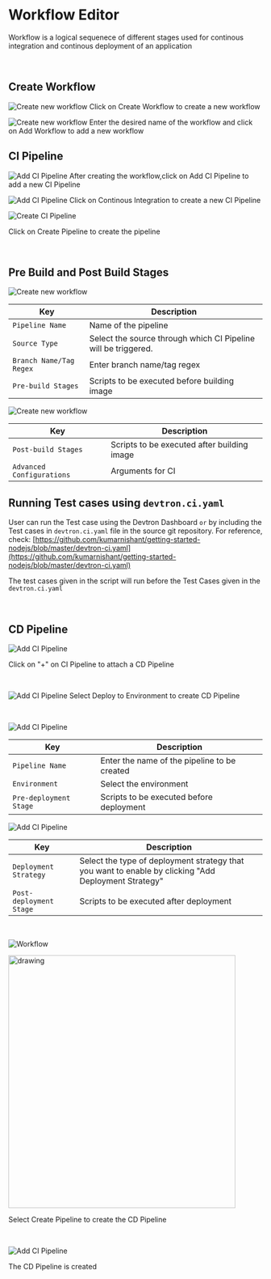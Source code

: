 # Workflow Editor
Workflow is a logical sequenece of different stages used for continous integration and continous deployment of an application
<br />

<br />

## Create Workflow

![Create new workflow](/workflow-editor.PNG "Create new workflow")
Click on Create Workflow to create a new workflow
<br />

![Create new workflow](/workflow-editor1.PNG "Create new workflow")
Enter the desired name of the workflow and click on Add Workflow to add a new workflow
<br />

## CI Pipeline

![Add CI Pipeline](/workflow-editor2.PNG "Add CI Pipeline")
After creating the workflow,click on Add CI Pipeline to add a new CI Pipeline
<br />

![Add CI Pipeline](/add_pipeline.jpg "Add CI Pipeline")
Click on Continous Integration to create a new CI Pipeline

![Create CI Pipeline](/create_pipeline.jpg "Create CI Pipeline")

Click on Create Pipeline to create the  pipeline

<br />

## Pre Build and Post Build Stages

![Create new workflow](/pre_build.jpg)

Key | Description
-----|-----
`Pipeline Name` | Name of the pipeline
`Source Type` | Select the source through which CI Pipeline will be triggered.
`Branch Name/Tag Regex` | Enter branch name/tag regex
`Pre-build Stages` | Scripts to be executed before building image

![Create new workflow](/post_build.jpg)

Key | Description
-----|-----
`Post-build Stages` |  Scripts to be executed after building image
`Advanced Configurations` | Arguments for CI

## Running Test cases using `devtron.ci.yaml`

User can run the Test case using the Devtron Dashboard `or` by including the Test cases in `devtron.ci.yaml` file in the source git repository. For reference, check: [https://github.com/kumarnishant/getting-started-nodejs/blob/master/devtron-ci.yaml](https://github.com/kumarnishant/getting-started-nodejs/blob/master/devtron-ci.yaml)

The test cases given in the script will run before the Test Cases given in the  `devtron.ci.yaml`



<br />

## CD Pipeline

![Add CI Pipeline](/workflow-editor5.PNG "Add CI Pipeline")

Click on "+" on CI Pipeline to attach a CD Pipeline

<br />

![Add CI Pipeline](/workflow-editor6.PNG "Add CI Pipeline")
Select Deploy to Environment to create CD Pipeline

<br />

![Add CI Pipeline](/cd11.jpg "Add CD Pipeline")

Key | Description
----|----
`Pipeline Name` | Enter the name of the pipeline to be created
`Environment` | Select the environment
`Pre-deployment Stage` | Scripts to be executed before deployment

![Add CI Pipeline](/cd12.jpg "Add CD Pipeline")

Key | Description
----|----
`Deployment Strategy` | Select the type of deployment strategy that  you want to enable by clicking "Add Deployment Strategy"
`Post-deployment Stage` | Scripts to be executed after deployment

<br />

![Workflow](/workflow-editor8-resize.PNG)

<img src="/workflow-editor8.PNG" alt="drawing" width="450" height="500"/>

Select Create Pipeline to create the CD Pipeline

<br />

![Add CI Pipeline](/workflow-editor9.PNG "Add CI Pipeline")

The CD Pipeline is created

<br />





